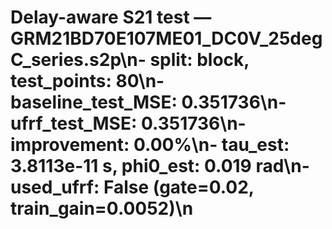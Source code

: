# Delay-aware S21 test — GRM21BD70E107ME01_DC0V_25degC_series.s2p\n- split: block, test_points: 80\n- baseline_test_MSE: 0.351736\n- ufrf_test_MSE: 0.351736\n- improvement: 0.00%\n- tau_est: 3.8113e-11 s, phi0_est: 0.019 rad\n- used_ufrf: False (gate=0.02, train_gain=0.0052)\n